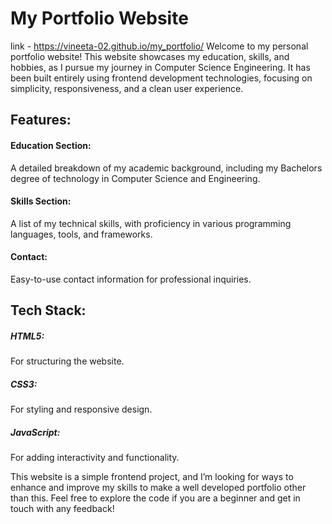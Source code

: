 # My Portfolio Website 
link - https://vineeta-02.github.io/my_portfolio/
Welcome to my personal portfolio website! This website showcases my education, skills, and hobbies, as I pursue my journey in Computer Science Engineering. It has been built entirely using frontend development technologies, focusing on simplicity, responsiveness, and a clean user experience.

## Features:

#### Education Section: 
A detailed breakdown of my academic background, including my Bachelors degree of technology in Computer Science and Engineering.

#### Skills Section: 
A list of my technical skills, with proficiency in various programming languages, tools, and frameworks.

#### Contact: 
Easy-to-use contact information for professional inquiries.

## Tech Stack:
##### HTML5: 
For structuring the website.
##### CSS3: 
For styling and responsive design.
##### JavaScript: 
For adding interactivity and functionality.

This website is a simple frontend project, and I’m looking for ways to enhance and improve my skills to make a well developed portfolio other than this. 
Feel free to explore the code if you are a beginner and get in touch with any feedback!
